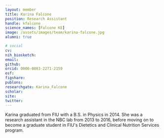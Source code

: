 ```yaml
---
layout: member
title: Karina Falcone
position: Research Assistant
handle: kfalcone
science_names: [Falcone KE]
image: /assets/images/team/karina-falcone.jpg
alumni: true

# social
cv:
nih_biosketch:
email:
github:
orcid: 0000-0003-2271-2159
osf:
figshare:
publons:
researchgate: Karina_Falcone
scholar:
site:
twitter:
---
```


Karina graduated from FIU with a B.S. in Physics in 2014. She was a research assistant in the NBC lab from 2013 to 2016, before moving on to become a graduate student in FIU's Dietetics and Clinical Nutrition Services program.
